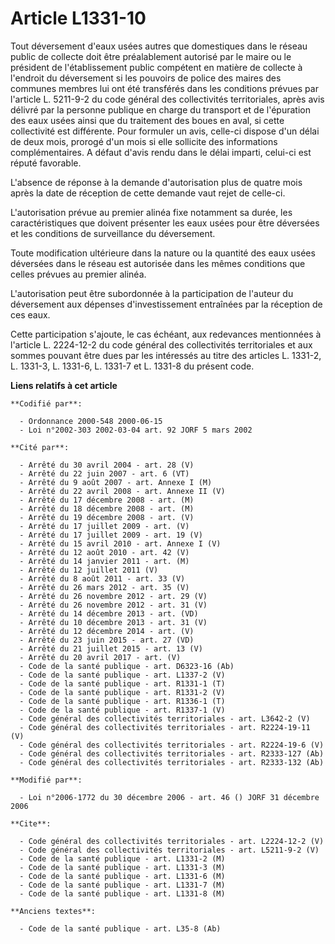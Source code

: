 # Article L1331-10

Tout déversement d'eaux usées autres que domestiques dans le réseau public de collecte doit être préalablement autorisé par
le maire ou le président de l'établissement public compétent en matière de collecte à l'endroit du déversement si les
pouvoirs de police des maires des communes membres lui ont été transférés dans les conditions prévues par l'article L.
5211-9-2 du code général des collectivités territoriales, après avis délivré par la personne publique en charge du transport
et de l'épuration des eaux usées ainsi que du traitement des boues en aval, si cette collectivité est différente. Pour
formuler un avis, celle-ci dispose d'un délai de deux mois, prorogé d'un mois si elle sollicite des informations
complémentaires. A défaut d'avis rendu dans le délai imparti, celui-ci est réputé favorable.

L'absence de réponse à la demande d'autorisation plus de quatre mois après la date de réception de cette demande vaut rejet
de celle-ci.

L'autorisation prévue au premier alinéa fixe notamment sa durée, les caractéristiques que doivent présenter les eaux usées
pour être déversées et les conditions de surveillance du déversement.

Toute modification ultérieure dans la nature ou la quantité des eaux usées déversées dans le réseau est autorisée dans les
mêmes conditions que celles prévues au premier alinéa.

L'autorisation peut être subordonnée à la participation de l'auteur du déversement aux dépenses d'investissement entraînées
par la réception de ces eaux.

Cette participation s'ajoute, le cas échéant, aux redevances mentionnées à l'article L. 2224-12-2 du code général des
collectivités territoriales et aux sommes pouvant être dues par les intéressés au titre des articles L. 1331-2, L. 1331-3, L.
1331-6, L. 1331-7 et L. 1331-8 du présent code.

**Liens relatifs à cet article**

	**Codifié par**:

	  - Ordonnance 2000-548 2000-06-15
	  - Loi n°2002-303 2002-03-04 art. 92 JORF 5 mars 2002

	**Cité par**:

	  - Arrêté du 30 avril 2004 - art. 28 (V)
	  - Arrêté du 22 juin 2007 - art. 6 (VT)
	  - Arrêté du 9 août 2007 - art. Annexe I (M)
	  - Arrêté du 22 avril 2008 - art. Annexe II (V)
	  - Arrêté du 17 décembre 2008 - art. (M)
	  - Arrêté du 18 décembre 2008 - art. (M)
	  - Arrêté du 19 décembre 2008 - art. (V)
	  - Arrêté du 17 juillet 2009 - art. (V)
	  - Arrêté du 17 juillet 2009 - art. 19 (V)
	  - Arrêté du 15 avril 2010 - art. Annexe I (V)
	  - Arrêté du 12 août 2010 - art. 42 (V)
	  - Arrêté du 14 janvier 2011 - art. (M)
	  - Arrêté du 12 juillet 2011 (V)
	  - Arrêté du 8 août 2011 - art. 33 (V)
	  - Arrêté du 26 mars 2012 - art. 35 (V)
	  - Arrêté du 26 novembre 2012 - art. 29 (V)
	  - Arrêté du 26 novembre 2012 - art. 31 (V)
	  - Arrêté du 14 décembre 2013 - art. (VD)
	  - Arrêté du 10 décembre 2013 - art. 31 (V)
	  - Arrêté du 12 décembre 2014 - art. (V)
	  - Arrêté du 23 juin 2015 - art. 27 (VD)
	  - Arrêté du 21 juillet 2015 - art. 13 (V)
	  - Arrêté du 20 avril 2017 - art. (V)
	  - Code de la santé publique - art. D6323-16 (Ab)
	  - Code de la santé publique - art. L1337-2 (V)
	  - Code de la santé publique - art. R1331-1 (T)
	  - Code de la santé publique - art. R1331-2 (V)
	  - Code de la santé publique - art. R1336-1 (T)
	  - Code de la santé publique - art. R1337-1 (V)
	  - Code général des collectivités territoriales - art. L3642-2 (V)
	  - Code général des collectivités territoriales - art. R2224-19-11 (V)
	  - Code général des collectivités territoriales - art. R2224-19-6 (V)
	  - Code général des collectivités territoriales - art. R2333-127 (Ab)
	  - Code général des collectivités territoriales - art. R2333-132 (Ab)

	**Modifié par**:

	  - Loi n°2006-1772 du 30 décembre 2006 - art. 46 () JORF 31 décembre 2006

	**Cite**:

	  - Code général des collectivités territoriales - art. L2224-12-2 (V)
	  - Code général des collectivités territoriales - art. L5211-9-2 (V)
	  - Code de la santé publique - art. L1331-2 (M)
	  - Code de la santé publique - art. L1331-3 (M)
	  - Code de la santé publique - art. L1331-6 (M)
	  - Code de la santé publique - art. L1331-7 (M)
	  - Code de la santé publique - art. L1331-8 (M)

	**Anciens textes**:

	  - Code de la santé publique - art. L35-8 (Ab)
